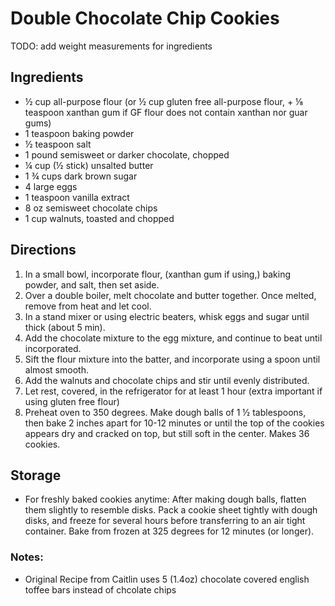 # Double Chocolate Chip Cookies

TODO: add weight measurements for ingredients
## Ingredients
- ½ cup all-purpose flour (or ½ cup gluten free all-purpose flour, + ⅛ teaspoon xanthan gum if GF flour does not contain xanthan nor guar gums)
- 1 teaspoon baking powder
- ½ teaspoon salt
- 1 pound semisweet or darker chocolate, chopped
- ¼ cup (½ stick) unsalted butter
- 1 ¾ cups dark brown sugar 
- 4 large eggs
- 1 teaspoon vanilla extract
- 8 oz semisweet chocolate chips
- 1 cup walnuts, toasted and chopped

## Directions
1. In a small bowl, incorporate flour, (xanthan gum if using,) baking powder, and salt, then set aside.
2. Over a double boiler, melt chocolate and butter together. Once melted, remove from heat and let cool.
3. In a stand mixer or using electric beaters, whisk eggs and sugar until thick (about 5 min).
4. Add the chocolate mixture to the egg mixture, and continue to beat until incorporated.
5. Sift the flour mixture into the batter, and incorporate using a spoon until almost smooth.
6. Add the walnuts and chocolate chips and stir until evenly distributed.
7. Let rest, covered, in the refrigerator for at least 1 hour (extra important if using gluten free flour)
8. Preheat oven to 350 degrees. Make dough balls of 1 ½ tablespoons, then bake 2 inches apart for 10-12 minutes or until the top of the cookies appears dry and cracked on top, but still soft in the center. Makes 36 cookies.

## Storage
- For freshly baked cookies anytime: After making dough balls, flatten them slightly to resemble disks. Pack a cookie sheet tightly with dough disks, and freeze for several hours before transferring to an air tight container. Bake from frozen at 325 degrees for 12 minutes (or longer).

### Notes:
- Original Recipe from Caitlin uses 5 (1.4oz) chocolate covered english toffee bars instead of chcolate chips